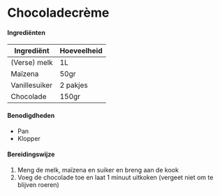 # Chocoladecrème

#### Ingrediënten

| Ingrediënt    | Hoeveelheid |
| ------------- | ----------- |
| (Verse) melk  | 1L          |
| Maïzena       | 50gr        |
| Vanillesuiker | 2 pakjes    |
| Chocolade     | 150gr       |

#### Benodigdheden

- Pan
- Klopper

#### Bereidingswijze

1. Meng de melk, maïzena en suiker en breng aan de kook
2. Voeg de chocolade toe en laat 1 minuut uitkoken (vergeet niet om te blijven roeren)
